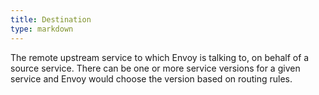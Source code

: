 ```yaml
---
title: Destination
type: markdown
---
```

The remote upstream service to which Envoy is
talking to, on behalf of a source service. There can be one or more
service versions for a given service and
Envoy would choose the version based on routing rules.
